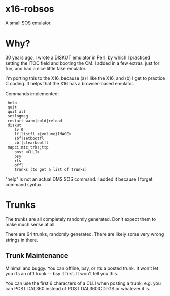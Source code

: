# x16-robsos
A small SOS emulator.

# Why?
30 years ago, I wrote a DISKUT emulator in Perl, by which I practiced
setting the ITOC field and booting the CM. I added in a few extras,
just for fun, and had a nice little fake emulator.

I'm porting this to the X16, because (a) I like the X16, and (b) I get to
practice C coding.  It helps that the X16 has a browser-based emulator.

Commands implemented:

     help 
     quit
     quit all
     setlogmsg
     restart warm|cold|reload
     diskut
        lv 0
        lf|listfl <{volume}IMAGE>
        sbf|setbootfl
        cbf|clearbootfl
     mapci;mtc;trks;ttp
        post <CLLI>
        bsy
        rts
        offl
        trunks (to get a list of trunks)

"help" is not an actual DMS SOS command.  I added it because I forget 
command syntax.

# Trunks
The trunks are all completely randomly generated.  Don't expect them to make
much sense at all.

There are 64 trunks, randomly generated.  There are likely some very wrong
strings in there.

## Trunk Maintenance
Minimal and buggy. You can offline, bsy, or rts a posted trunk.
It won't let you rts an offl trunk -- bsy it first.  It won't tell you this.

You can use the first 6 characters of a CLLI when posting a trunk; e.g.
you can POST DAL360 instead of POST DAL360ICDTGS or whatever it is.
